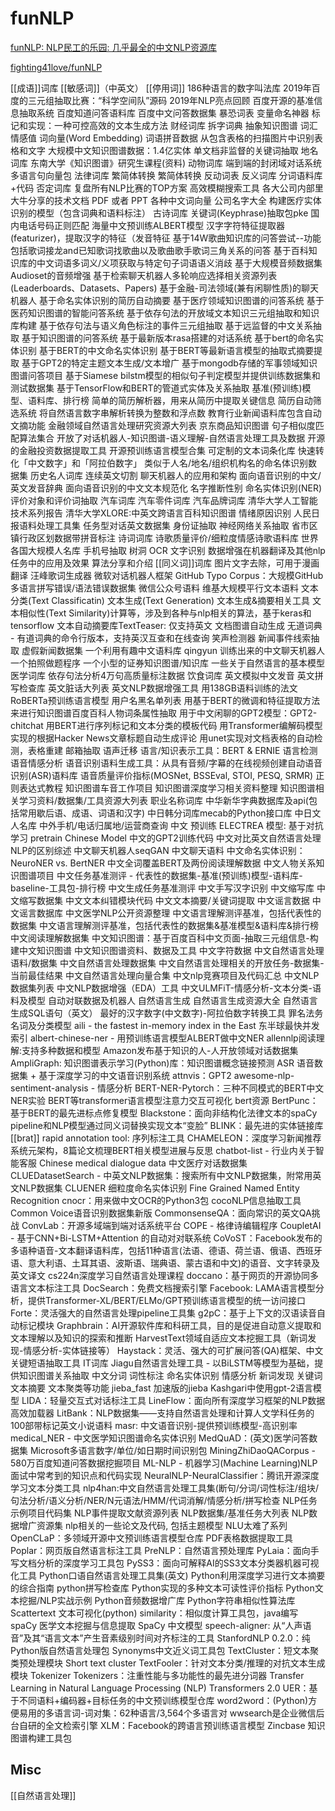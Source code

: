 # funNLP

[funNLP: NLP民工的乐园: 几乎最全的中文NLP资源库](https://gitee.com/jingtai123/funNLP)

[fighting41love/funNLP](https://github.com/fighting41love/funNLP)


[[成语]]词库
[[敏感词]]（中英文）
[[停用词]]
186种语言的数字叫法库
2019年百度的三元组抽取比赛：“科学空间队”源码
2019年NLP亮点回顾
百度开源的基准信息抽取系统
百度知道问答语料库
百度中文问答数据集
暴恐词表
变量命名神器
标记和实现：一种可控高效的文本生成方法
财经词库
拆字词典
抽象知识图谱
词汇情感值
词向量(Word Embedding)
词语拼音数据
从包含表格的扫描图片中识别表格和文字
大规模中文知识图谱数据：1.4亿实体
单文档非监督的关键词抽取
地名词库
东南大学《知识图谱》研究生课程(资料)
动物词库
端到端的封闭域对话系统
多语言句向量包
法律词库
繁简体转换
繁简体转换
反动词表
反义词库
分词语料库+代码
否定词库
复盘所有NLP比赛的TOP方案
高效模糊搜索工具
各大公司内部里大牛分享的技术文档 PDF 或者 PPT
各种中文词向量
公司名字大全
构建医疗实体识别的模型（包含词典和语料标注）
古诗词库
关键词(Keyphrase)抽取包pke
国内电话号码正则匹配
海量中文预训练ALBERT模型
汉字字符特征提取器 (featurizer)，提取汉字的特征（发音特征
基于14W歌曲知识库的问答尝试--功能包括歌词接龙and已知歌词找歌曲以及歌曲歌手歌词三角关系的问答
基于百科知识库的中文词语多词义/义项获取与特定句子词语语义消歧
基于大规模音频数据集Audioset的音频增强
基于检索聊天机器人多轮响应选择相关资源列表(Leaderboards、Datasets、Papers)
基于金融-司法领域(兼有闲聊性质)的聊天机器人
基于命名实体识别的简历自动摘要
基于医疗领域知识图谱的问答系统
基于医药知识图谱的智能问答系统
基于依存句法的开放域文本知识三元组抽取和知识库构建
基于依存句法与语义角色标注的事件三元组抽取
基于远监督的中文关系抽取
基于知识图谱的问答系统
基于最新版本rasa搭建的对话系统
基于bert的命名实体识别
基于BERT的中文命名实体识别
基于BERT等最新语言模型的抽取式摘要提取
基于GPT2的特定主题文本生成/文本增广
基于mongodb存储的军事领域知识图谱问答项目
基于Siamese bilstm模型的相似句子判定模型并提供训练数据集和测试数据集
基于TensorFlow和BERT的管道式实体及关系抽取
基准(预训练)模型、语料库、排行榜
简单的简历解析器，用来从简历中提取关键信息
简历自动筛选系统
将自然语言数字串解析转换为整数和浮点数
教育行业新闻语料库包含自动文摘功能
金融领域自然语言处理研究资源大列表
京东商品知识图谱
句子相似度匹配算法集合
开放了对话机器人-知识图谱-语义理解-自然语言处理工具及数据
开源的金融投资数据提取工具
开源预训练语言模型合集
可定制的文本词条化库
快速转化「中文数字」和「阿拉伯数字」
类似于人名/地名/组织机构名的命名体识别数据集
历史名人词库
连续英文切割
聊天机器人的应用和架构
面向语音识别的中文/英文发音辞典
面向语音识别的中文文本规范化
名字推断性别
命名实体识别(NER)
评价对象和评价词抽取
汽车词库
汽车零件词库
汽车品牌词库
清华大学人工智能技术系列报告
清华大学XLORE:中英文跨语言百科知识图谱
情绪原因识别
人民日报语料处理工具集
任务型对话英文数据集
身份证抽取
神经网络关系抽取
省市区镇行政区划数据带拼音标注
诗词词库
诗歌质量评价/细粒度情感诗歌语料库
世界各国大规模人名库
手机号抽取
树洞 OCR 文字识别
数据增强在机器翻译及其他nlp任务中的应用及效果
算法分享和介绍
[[同义词]]词库
图片文字去除，可用于漫画翻译
汪峰歌词生成器
微软对话机器人框架  GitHub Typo Corpus：大规模GitHub多语言拼写错误/语法错误数据集
微信公众号语料
维基大规模平行文本语料
文本分类(Text Classificatin)
文本生成(Text Generation)
文本生成&摘要相关工具
文本相似性(Text Similarity)计算等，涉及到各种与nlp相关的算法，基于keras和tensorflow
文本自动摘要库TextTeaser: 仅支持英文
文档图谱自动生成
无道词典 - 有道词典的命令行版本，支持英汉互查和在线查询
笑声检测器
新闻事件线索抽取
虚假新闻数据集
一个利用有趣中文语料库 qingyun 训练出来的中文聊天机器人
一个拍照做题程序
一个小型的证券知识图谱/知识库
一些关于自然语言的基本模型
医学词库
依存句法分析4万句高质量标注数据
饮食词库
英文模拟中文发音
英文拼写检查库
英文脏话大列表
英文NLP数据增强工具
用138GB语料训练的法文RoBERTa预训练语言模型
用户名黑名单列表
用基于BERT的微调和特征提取方法来进行知识图谱百度百科人物词条属性抽取
用于中文闲聊的GPT2模型：GPT2-chitchat
用BERT进行序列标记和文本分类的模板代码
用Transformer编解码模型实现的根据Hacker News文章标题自动生成评论
用unet实现对文档表格的自动检测，表格重建
邮箱抽取
语声迁移
语言/知识表示工具：BERT & ERNIE
语言检测
语音情感分析
语音识别语料生成工具：从具有音频/字幕的在线视频创建自动语音识别(ASR)语料库
语音质量评价指标(MOSNet, BSSEval, STOI, PESQ, SRMR)
正则表达式教程
知识图谱车音工作项目
知识图谱深度学习相关资料整理
知识图谱相关学习资料/数据集/工具资源大列表
职业名称词库
中华新华字典数据库及api(包括常用歇后语、成语、词语和汉字)
中日韩分词库mecab的Python接口库
中日文人名库
中外手机/电话归属地/运营商查询
中文 预训练 ELECTREA 模型: 基于对抗学习 pretrain Chinese Model
中文的GPT2训练代码
中文对比英文自然语言处理NLP的区别综述
中文聊天机器人seqGAN
中文聊天语料
中文命名实体识别：NeuroNER vs. BertNER
中文全词覆盖BERT及两份阅读理解数据
中文人物关系知识图谱项目
中文任务基准测评 - 代表性的数据集-基准(预训练)模型-语料库-baseline-工具包-排行榜
中文生成任务基准测评
中文手写汉字识别
中文缩写库
中文缩写数据集
中文文本纠错模块代码
中文文本摘要/关键词提取
中文谣言数据
中文谣言数据库
中文医学NLP公开资源整理
中文语言理解测评基准，包括代表性的数据集
中文语言理解测评基准，包括代表性的数据集&基准模型&语料库&排行榜
中文阅读理解数据集
中文知识图谱：基于百度百科中文页面-抽取三元组信息-构建中文知识图谱
中文知识图谱资料、数据及工具
中文字符数据
中文自然语言处理 语料/数据集
中文自然语言处理数据集
中文自然语言处理相关的开放任务-数据集-当前最佳结果
中文自然语言处理向量合集
中文nlp竞赛项目及代码汇总
中文NLP数据集列表
中文NLP数据增强（EDA）工具
中文ULMFiT-情感分析-文本分类-语料及模型
自动对联数据及机器人
自然语言生成
自然语言生成资源大全
自然语言生成SQL语句（英文）
最好的汉字数字(中文数字)-阿拉伯数字转换工具
罪名法务名词及分类模型
aili - the fastest in-memory index in the East 东半球最快并发索引
albert-chinese-ner - 用预训练语言模型ALBERT做中文NER
allennlp阅读理解:支持多种数据和模型
Amazon发布基于知识的人-人开放领域对话数据集
AmpliGraph: 知识图谱表示学习(Python)库：知识图谱概念链接预测
ASR 语音数据集 + 基于深度学习的中文语音识别系统
attnvis：GPT2
awesome-nlp-sentiment-analysis - 情感分析
BERT-NER-Pytorch：三种不同模式的BERT中文NER实验
BERT等transformer语言模型注意力交互可视化
bert资源
BertPunc：基于BERT的最先进标点修复模型
Blackstone：面向非结构化法律文本的spaCy pipeline和NLP模型通过同义词替换实现文本“变脸”
BLINK：最先进的实体链接库
[[brat]] rapid annotation tool: 序列标注工具
CHAMELEON：深度学习新闻推荐系统元架构，8篇论文梳理BERT相关模型进展与反思
chatbot-list - 行业内关于智能客服
Chinese medical dialogue data 中文医疗对话数据集
CLUEDatasetSearch - 中英文NLP数据集：搜索所有中文NLP数据集，附常用英文NLP数据集
CLUENER 细粒度命名实体识别 Fine Grained Named Entity Recognition
cnocr：用来做中文OCR的Python3包
cocoNLP信息抽取工具
Common Voice语音识别数据集新版
CommonsenseQA：面向常识的英文QA挑战
ConvLab：开源多域端到端对话系统平台
COPE - 格律诗编辑程序
CoupletAI - 基于CNN+Bi-LSTM+Attention 的自动对对联系统
CoVoST：Facebook发布的多语种语音-文本翻译语料库，包括11种语言(法语、德语、荷兰语、俄语、西班牙语、意大利语、土耳其语、波斯语、瑞典语、蒙古语和中文)的语音、文字转录及英文译文
cs224n深度学习自然语言处理课程
doccano：基于网页的开源协同多语言文本标注工具
DocSearch：免费文档搜索引擎
Facebook: LAMA语言模型分析，提供Transformer-XL/BERT/ELMo/GPT预训练语言模型的统一访问接口
Forte：灵活强大的自然语言处理pipeline工具集
g2pC：基于上下文的汉语读音自动标记模块
Graphbrain：AI开源软件库和科研工具，目的是促进自动意义提取和文本理解以及知识的探索和推断
HarvestText领域自适应文本挖掘工具（新词发现-情感分析-实体链接等）
Haystack：灵活、强大的可扩展问答(QA)框架、中文关键短语抽取工具
IT词库
Jiagu自然语言处理工具 - 以BiLSTM等模型为基础，提供知识图谱关系抽取 中文分词 词性标注 命名实体识别 情感分析 新词发现 关键词 文本摘要 文本聚类等功能
jieba_fast 加速版的jieba
Kashgari中使用gpt-2语言模型
LIDA：轻量交互式对话标注工具
LineFlow：面向所有深度学习框架的NLP数据高效加载器
LitBank：NLP数据集——支持自然语言处理和计算人文学科任务的100部带标记英文小说语料
masr: 中文语音识别-提供预训练模型-高识别率
medical_NER - 中文医学知识图谱命名实体识别
MedQuAD：(英文)医学问答数据集
Microsoft多语言数字/单位/如日期时间识别包
MiningZhiDaoQACorpus - 580万百度知道问答数据挖掘项目
ML-NLP - 机器学习(Machine Learning)NLP面试中常考到的知识点和代码实现
NeuralNLP-NeuralClassifier：腾讯开源深度学习文本分类工具
nlp4han:中文自然语言处理工具集(断句/分词/词性标注/组块/句法分析/语义分析/NER/N元语法/HMM/代词消解/情感分析/拼写检查
NLP任务示例项目代码集
NLP事件提取文献资源列表
NLP数据集/基准任务大列表
NLP数据增广资源集
nlp相关的一些论文及代码, 包括主题模型
NLU太难了系列
OpenCLaP：多领域开源中文预训练语言模型仓库
PDF表格数据提取工具
Poplar：网页版自然语言标注工具
PreNLP：自然语言预处理库
PyLaia：面向手写文档分析的深度学习工具包
PySS3：面向可解释AI的SS3文本分类器机器可视化工具
Python口语自然语言处理工具集(英文)
Python利用深度学习进行文本摘要的综合指南
python拼写检查库
Python实现的多种文本可读性评价指标
Python文本挖掘/NLP实战示例
Python音频数据增广库
Python字符串相似性算法库
Scattertext 文本可视化(python)
similarity：相似度计算工具包，java编写
spaCy 医学文本挖掘与信息提取
SpaCy 中文模型
speech-aligner: 从“人声语音”及其“语言文本”产生音素级别时间对齐标注的工具
StanfordNLP 0.2.0：纯Python版自然语言处理包
Synonyms中文近义词工具包
TextCluster：短文本聚类预处理模块 Short text cluster
TextFooler：针对文本分类/推理的对抗文本生成模块
Tokenizer
Tokenizers：注重性能与多功能性的最先进分词器
Transfer Learning in Natural Language Processing (NLP)
Transformers 2.0
UER：基于不同语料+编码器+目标任务的中文预训练模型仓库
word2word：(Python)方便易用的多语言词-词对集：62种语言/3,564个多语言对
wwsearch是企业微信后台自研的全文检索引擎
XLM：Facebook的跨语言预训练语言模型
Zincbase 知识图谱构建工具包


## Misc

[[自然语言处理]]


